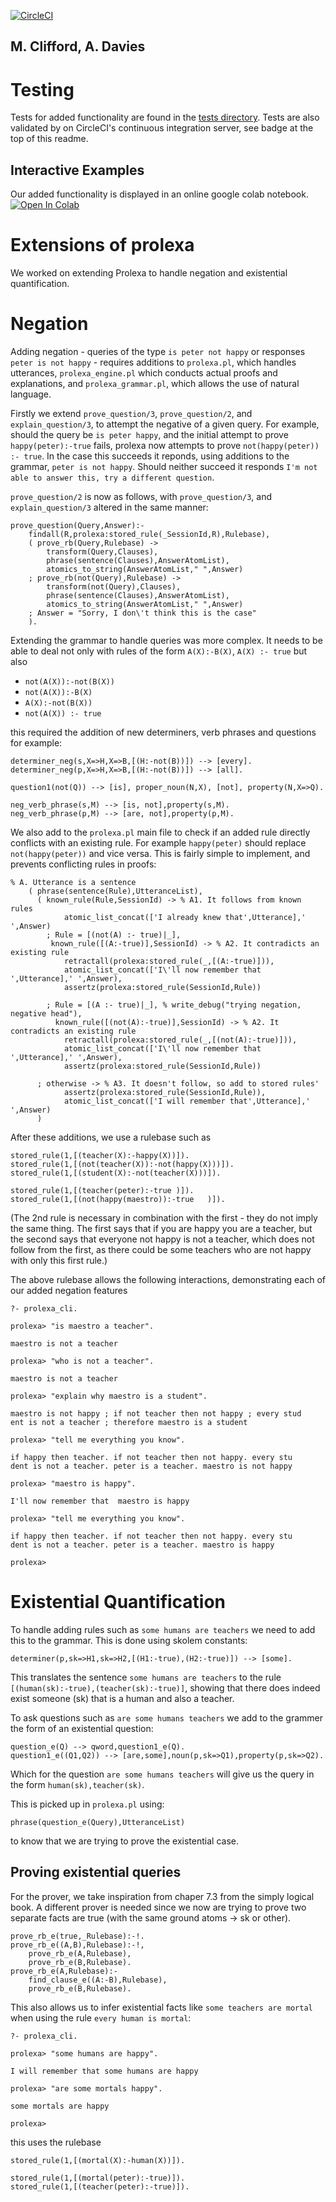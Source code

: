 
[![CircleCI](https://circleci.com/gh/mattclifford1/ComputationalLogic/tree/prolexa-plus.svg?style=svg)](https://circleci.com/gh/mattclifford1/ComputationalLogic/tree/prolexa-plus)

## M. Clifford, A. Davies

# Testing
Tests for added functionality are found in the [tests directory](./tests). Tests are also validated by on CircleCI's continuous integration server, see badge at the top of this readme.

## Interactive Examples
Our added functionality is displayed in an online google colab notebook. [![Open In Colab](https://colab.research.google.com/assets/colab-badge.svg)](https://colab.research.google.com/github/mattclifford1/ComputationalLogic/blob/prolexa-plus/Prolexa_Plus_Demo_Notebook.ipynb)

# Extensions of prolexa

We worked on extending Prolexa to handle negation and existential quantification.

# Negation

Adding negation - queries of the type `is peter not happy` or responses `peter is not happy` - requires additions to `prolexa.pl`, which handles utterances, `prolexa_engine.pl` which conducts actual proofs and explanations, and `prolexa_grammar.pl`, which allows the use of natural language.

Firstly we extend `prove_question/3`, `prove_question/2`, and `explain_question/3`, to attempt the negative of a given query. For example, should the query be `is peter happy`, and the initial attempt to prove `happy(peter):-true` fails, prolexa now attempts to prove `not(happy(peter)) :- true`. In the case this succeeds it reponds, using additions to the grammar, `peter is not happy`. Should neither succeed it responds `I'm not able to answer this, try a different question`.

`prove_question/2` is now as follows, with `prove_question/3`, and `explain_question/3` altered in the same manner:

```
prove_question(Query,Answer):-
	findall(R,prolexa:stored_rule(_SessionId,R),Rulebase),
	( prove_rb(Query,Rulebase) ->
		transform(Query,Clauses),
		phrase(sentence(Clauses),AnswerAtomList),
		atomics_to_string(AnswerAtomList," ",Answer)
	; prove_rb(not(Query),Rulebase) ->
		transform(not(Query),Clauses),
		phrase(sentence(Clauses),AnswerAtomList),
		atomics_to_string(AnswerAtomList," ",Answer)
	; Answer = "Sorry, I don\'t think this is the case"
	).
```

Extending the grammar to handle queries was more complex. It needs to be able to deal not only with rules of the form `A(X):-B(X)`, `A(X) :- true` but also

- `not(A(X)):-not(B(X))`
- `not(A(X)):-B(X)`
- `A(X):-not(B(X))`
- `not(A(X)) :- true`

this required the addition of new determiners, verb phrases and questions for example:

```
determiner_neg(s,X=>H,X=>B,[(H:-not(B))]) --> [every].
determiner_neg(p,X=>H,X=>B,[(H:-not(B))]) --> [all].

question1(not(Q)) --> [is], proper_noun(N,X), [not], property(N,X=>Q).

neg_verb_phrase(s,M) --> [is, not],property(s,M).
neg_verb_phrase(p,M) --> [are, not],property(p,M).

```

We also add to the `prolexa.pl` main file to check if an added rule directly conflicts with an existing rule. For example `happy(peter)` should replace `not(happy(peter))` and vice versa. This is fairly simple to implement, and prevents conflicting rules in proofs:

```
% A. Utterance is a sentence
	( phrase(sentence(Rule),UtteranceList),
	  ( known_rule(Rule,SessionId) -> % A1. It follows from known rules
			atomic_list_concat(['I already knew that',Utterance],' ',Answer)
		; Rule = [(not(A) :- true)|_],
		 known_rule([(A:-true)],SessionId) -> % A2. It contradicts an existing rule
			retractall(prolexa:stored_rule(_,[(A:-true)])),
			atomic_list_concat(['I\'ll now remember that ',Utterance],' ',Answer),
			assertz(prolexa:stored_rule(SessionId,Rule))

		; Rule = [(A :- true)|_], % write_debug("trying negation, negative head"),
		  known_rule([(not(A):-true)],SessionId) -> % A2. It contradicts an existing rule
			retractall(prolexa:stored_rule(_,[(not(A):-true)])),
			atomic_list_concat(['I\'ll now remember that ',Utterance],' ',Answer),
			assertz(prolexa:stored_rule(SessionId,Rule))

	  ; otherwise -> % A3. It doesn't follow, so add to stored rules'
			assertz(prolexa:stored_rule(SessionId,Rule)),
			atomic_list_concat(['I will remember that',Utterance],' ',Answer)
	  )
```

After these additions, we use a rulebase such as

```
stored_rule(1,[(teacher(X):-happy(X))]).
stored_rule(1,[(not(teacher(X)):-not(happy(X)))]).
stored_rule(1,[(student(X):-not(teacher(X)))]).

stored_rule(1,[(teacher(peter):-true )]).
stored_rule(1,[(not(happy(maestro)):-true   )]).
```

(The 2nd rule is necessary in combination with the first - they do not imply the same thing. The first says that if you are happy you are a teacher, but the second says that everyone not happy is not a teacher, which does not follow from the first, as there could be some teachers who are not happy with only this first rule.)

The above rulebase allows the following interactions, demonstrating each of our added negation features

```
?- prolexa_cli.

prolexa> "is maestro a teacher".

maestro is not a teacher

prolexa> "who is not a teacher".

maestro is not a teacher

prolexa> "explain why maestro is a student".

maestro is not happy ; if not teacher then not happy ; every stud
ent is not a teacher ; therefore maestro is a student

prolexa> "tell me everything you know".

if happy then teacher. if not teacher then not happy. every stu
dent is not a teacher. peter is a teacher. maestro is not happy

prolexa> "maestro is happy".

I'll now remember that  maestro is happy

prolexa> "tell me everything you know".

if happy then teacher. if not teacher then not happy. every stu
dent is not a teacher. peter is a teacher. maestro is happy

prolexa>
```
# Existential Quantification
To handle adding rules such as `some humans are teachers` we need to add this to the grammar. This is done using skolem constants:
```
determiner(p,sk=>H1,sk=>H2,[(H1:-true),(H2:-true)]) --> [some].
```
This translates the sentence `some humans are teachers` to the rule `[(human(sk):-true),(teacher(sk):-true)]`, showing that there does indeed exist someone (sk) that is a human and also a teacher.

To ask questions such as `are some humans teachers` we add to the grammer the form of an existential question:
```
question_e(Q) --> qword,question1_e(Q).
question1_e((Q1,Q2)) --> [are,some],noun(p,sk=>Q1),property(p,sk=>Q2).
```
Which for the question `are some humans teachers` will give us the query in the form `human(sk),teacher(sk)`.

This is picked up in `prolexa.pl` using:
```
phrase(question_e(Query),UtteranceList)
```
to know that we are trying to prove the existential case.
## Proving existential queries
For the prover, we take inspiration from chaper 7.3 from the simply logical book. A different prover is needed since we now are trying to prove two separate facts are true (with the same ground atoms -> sk or other).
```
prove_rb_e(true,_Rulebase):-!.
prove_rb_e((A,B),Rulebase):-!,
    prove_rb_e(A,Rulebase),
    prove_rb_e(B,Rulebase).
prove_rb_e(A,Rulebase):-
    find_clause_e((A:-B),Rulebase),
    prove_rb_e(B,Rulebase).
```
This also allows us to infer existential facts like `some teachers are mortal` when using the rule `every human is mortal`:

```
?- prolexa_cli.

prolexa> "some humans are happy".

I will remember that some humans are happy

prolexa> "are some mortals happy".

some mortals are happy

prolexa>
```
this uses the rulebase

```
stored_rule(1,[(mortal(X):-human(X))]).

stored_rule(1,[(mortal(peter):-true)]).
stored_rule(1,[(teacher(peter):-true)]).
```




